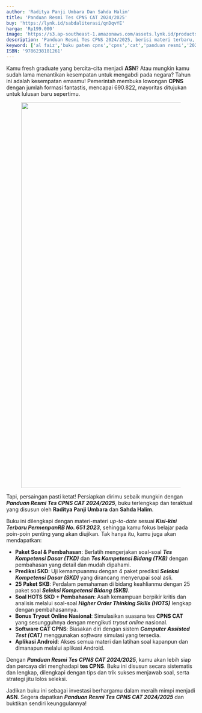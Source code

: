 ```yaml
---
author: 'Raditya Panji Umbara Dan Sahda Halim'
title: 'Panduan Resmi Tes CPNS CAT 2024/2025'
buy: 'https://lynk.id/sabdaliterasi/qnDqvYE'
harga: 'Rp199.000'
image: 'https://s3.ap-southeast-1.amazonaws.com/assets.lynk.id/products/21-09-2024/1726901133874_4861773'
description: 'Panduan Resmi Tes CPNS 2024/2025, berisi materi terbaru, paket soal, aplikasi simulasi CAT, dan tryout online untuk membantu Anda lolos seleksi dan menjadi ASN.'
keyword: ['al faiz','buku paten cpns','cpns','cat','panduan resmi','2024','aplikasi cat cpns','simulasi cat cpns','Cpns dan pppk',' kisi-kisi skd cpns',' kisi-kisi skb cpns','Tes wawasan kebangsaan',' twk cpn',' tes intelegensi umum',' tiu cpns','Tes Karakteristik pribadi',' tkp cpns','Seleksi kompetensi bidang',' skd cpns',' seleksi kompetensi basic',' skb cpns','Panduan resmi cpns']
ISBN: '9786238181261'
---
```


<p>Kamu fresh graduate yang bercita-cita menjadi <strong>ASN</strong>? Atau mungkin kamu sudah lama menantikan kesempatan untuk mengabdi pada negara? Tahun ini adalah kesempatan emasmu! Pemerintah membuka lowongan <strong>CPNS</strong> dengan jumlah formasi fantastis, mencapai 690.822, mayoritas ditujukan untuk lulusan baru sepertimu.</p><figure class="image_post"><img src="data:," data-src="https://sabdaliterasi.xyz/wp-conten/file/images/sabda-literasi-bonus-ebook-panduan-resmi-cpns.jpg" width="1024" height="1024" class="lazy" /><div class="lazy-loading"></div></figure><p>Tapi, persaingan pasti ketat! Persiapkan dirimu sebaik mungkin dengan <em><strong>Panduan Resmi Tes CPNS CAT 2024/2025</strong></em>, buku terlengkap dan teraktual yang disusun oleh <strong>Raditya Panji Umbara</strong> dan <strong>Sahda Halim</strong>.</p><p>Buku ini dilengkapi dengan materi-materi <em>up-to-date</em> sesuai <em><strong>Kisi-kisi Terbaru PermenpanRB No. 651 2023</strong></em>, sehingga kamu fokus belajar pada poin-poin penting yang akan diujikan. Tak hanya itu, kamu juga akan mendapatkan:</p><ul><li><strong>Paket Soal &amp; Pembahasan</strong>: Berlatih mengerjakan soal-soal <em><strong>Tes Kompetensi Dasar (TKD)</strong></em> dan <em><strong>Tes Kompetensi Bidang (TKB)</strong></em> dengan pembahasan yang detail dan mudah dipahami.</li><li><strong>Prediksi SKD</strong>: Uji kemampuanmu dengan 4 paket prediksi <em><strong>Seleksi Kompetensi Dasar (SKD)</strong></em> yang dirancang menyerupai soal asli.</li><li><strong>25 Paket SKB</strong>: Perdalam pemahaman di bidang keahlianmu dengan 25 paket soal <em><strong>Seleksi Kompetensi Bidang (SKB)</strong></em>.</li><li><strong>Soal HOTS SKD + Pembahasan</strong>: Asah kemampuan berpikir kritis dan analisis melalui soal-soal <em><strong>Higher Order Thinking Skills (HOTS)</strong></em> lengkap dengan pembahasannya.</li><li><strong>Bonus Tryout Online Nasional</strong>: Simulasikan suasana tes <strong>CPNS CAT</strong> yang sesungguhnya dengan mengikuti <em>tryout online</em> nasional.</li><li><strong>Software CAT CPNS</strong>: Biasakan diri dengan sistem <em><strong>Computer Assisted Test (CAT)</strong></em> menggunakan <em>software</em> simulasi yang tersedia.</li><li><strong>Aplikasi Android</strong>: Akses semua materi dan latihan soal kapanpun dan dimanapun melalui aplikasi Android.</li></ul><p>Dengan <em><strong>Panduan Resmi Tes CPNS CAT 2024/2025</strong></em>, kamu akan lebih siap dan percaya diri menghadapi <strong>tes CPNS</strong>. Buku ini disusun secara sistematis dan lengkap, dilengkapi dengan tips dan trik sukses menjawab soal, serta strategi jitu lolos seleksi.</p><p>Jadikan buku ini sebagai investasi berhargamu dalam meraih mimpi menjadi <strong>ASN</strong>. Segera dapatkan <em><strong>Panduan Resmi Tes CPNS CAT 2024/2025</strong></em> dan buktikan sendiri keunggulannya!</p>
